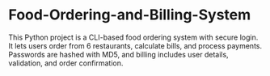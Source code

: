 # Food-Ordering-and-Billing-System
This Python project is a CLI-based food ordering system with secure login. It lets users order from 6 restaurants, calculate bills, and process payments. Passwords are hashed with MD5, and billing includes user details, validation, and order confirmation.
